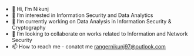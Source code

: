 - 👋 Hi, I’m Nikunj
- 👀 I’m interested in Information Security and Data Analytics
- 🌱 I’m currently working on Data Analysis in Information Security & Cryptography
- 💞️ I’m looking to collaborate on works related to Information and Network Security
- 📫 How to reach me - conatct me rangernikunj97@outlook.com

<!---
nikunjpansari/nikunjpansari is a ✨ special ✨ repository because its `README.md` (this file) appears on your GitHub profile.
You can click the Preview link to take a look at your changes.
--->
